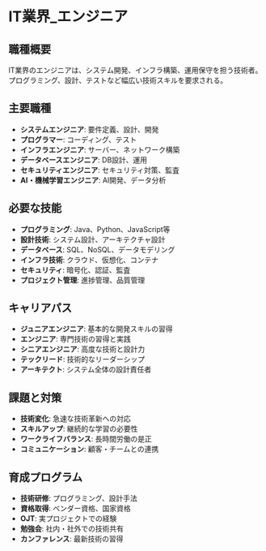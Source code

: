 # IT業界_エンジニア

## 職種概要
IT業界のエンジニアは、システム開発、インフラ構築、運用保守を担う技術者。プログラミング、設計、テストなど幅広い技術スキルを要求される。

## 主要職種
- **システムエンジニア**: 要件定義、設計、開発
- **プログラマー**: コーディング、テスト
- **インフラエンジニア**: サーバー、ネットワーク構築
- **データベースエンジニア**: DB設計、運用
- **セキュリティエンジニア**: セキュリティ対策、監査
- **AI・機械学習エンジニア**: AI開発、データ分析

## 必要な技能
- **プログラミング**: Java、Python、JavaScript等
- **設計技術**: システム設計、アーキテクチャ設計
- **データベース**: SQL、NoSQL、データモデリング
- **インフラ技術**: クラウド、仮想化、コンテナ
- **セキュリティ**: 暗号化、認証、監査
- **プロジェクト管理**: 進捗管理、品質管理

## キャリアパス
- **ジュニアエンジニア**: 基本的な開発スキルの習得
- **エンジニア**: 専門技術の習得と実践
- **シニアエンジニア**: 高度な技術と設計力
- **テックリード**: 技術的なリーダーシップ
- **アーキテクト**: システム全体の設計責任者

## 課題と対策
- **技術変化**: 急速な技術革新への対応
- **スキルアップ**: 継続的な学習の必要性
- **ワークライフバランス**: 長時間労働の是正
- **コミュニケーション**: 顧客・チームとの連携

## 育成プログラム
- **技術研修**: プログラミング、設計手法
- **資格取得**: ベンダー資格、国家資格
- **OJT**: 実プロジェクトでの経験
- **勉強会**: 社内・社外での技術共有
- **カンファレンス**: 最新技術の習得 